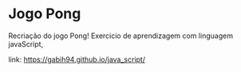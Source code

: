 # Jogo Pong

Recriação do jogo Pong!
Exercicio de aprendizagem com linguagem javaScript,

link: https://gabih94.github.io/java_script/
